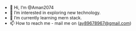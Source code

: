 - 👋 Hi, I’m @Aman2074
- 👀 I’m interested in exploring new technology.
- 🌱 I’m currently learning mern stack.
- 📫 How to reach me - mail me on (ay89678967@gmail.com)

<!---
Aman2074/Aman2074 is a ✨ special ✨ repository because its `README.md` (this file) appears on your GitHub profile.
You can click the Preview link to take a look at your changes.
--->

